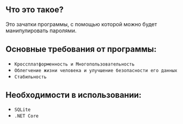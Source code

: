 ## Что это такое?
Это зачатки программы, с помощью которой можно будет манипулировать паролями.
## Основные требования от программы:

* `Кроссплатформенность и Многопользовательность`
* `Облегчение жизни человека и улучшение безопасности его данных`
* `Стабильность`

## Необходимости в использовании:

* `SQLite`
* `.NET Core`
